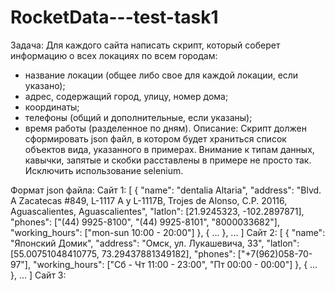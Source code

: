 # RocketData---test-task1
Задача:
Для каждого сайта написать скрипт, который соберет информацию о всех локациях по
всем городам:
- название локации (общее либо свое для каждой локации, если указано);
- адрес, содержащий город, улицу, номер дома;
- координаты;
- телефоны (общий и дополнительные, если указаны);
- время работы (разделенное по дням).
Описание: Скрипт должен сформировать json файл, в котором будет храниться список
объектов вида, указанного в примерах. Внимание к типам данных, кавычки, запятые и
скобки расставлены в примере не просто так. Исключить использование selenium.

Формат json файла:
Сайт 1:
[
{
"name": "dentalia Altaria",
"address": "Blvd. A Zacatecas #849, L-1117 A y L-1117B, Trojes de Alonso, C.P. 20116,
Aguascalientes, Aguascalientes",
"latlon": [21.9245323, -102.2897871],
"phones": ["(44) 9925-8100", "(44) 9925-8101", "8000033682"],
"working_hours": ["mon-sun 10:00 - 20:00"]
},
{
...
},
...
]
Сайт 2:
[
{
"name": "Японский Домик",
"address": "Омск, ул. Лукашевича, 33",
"latlon": [55.00751048410775, 73.29437881349182],
"phones": ["+7(962)058-70-97"],
"working_hours": ["Сб - Чт 11:00 - 23:00", "Пт 00:00 - 00:00"]
},
{
...
},
...
]
Сайт 3:
